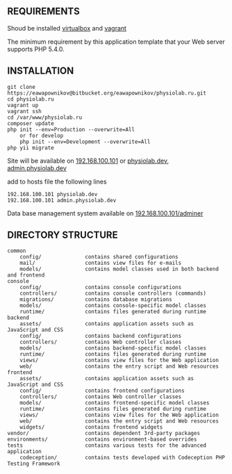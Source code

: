 REQUIREMENTS
------------
Shoud be installed [virtualbox](https://www.virtualbox.org/) and [vagrant](https://www.vagrantup.com/)

The minimum requirement by this application template that your Web server supports PHP 5.4.0.

INSTALLATION
------------
```
git clone https://eawapownikov@bitbucket.org/eawapownikov/physiolab.ru.git
cd physiolab.ru
vagrant up
vagrant ssh
cd /var/www/physiolab.ru
composer update
php init --env=Production --overwrite=All
    or for develop
    php init --env=Development --overwrite=All
php yii migrate
```
Site will be available on [192.168.100.101](http://192.168.100.101) or [physiolab.dev](http://physiolab.dev), [admin.physiolab.dev](http://admin.physiolab.dev)

add to hosts file the following lines
```
192.168.100.101 physiolab.dev
192.168.100.101 admin.physiolab.dev
```

Data base management system available on [192.168.100.101/adminer](http://192.168.100.101/adminer)
        

DIRECTORY STRUCTURE
-------------------

```
common
    config/              contains shared configurations
    mail/                contains view files for e-mails
    models/              contains model classes used in both backend and frontend
console
    config/              contains console configurations
    controllers/         contains console controllers (commands)
    migrations/          contains database migrations
    models/              contains console-specific model classes
    runtime/             contains files generated during runtime
backend
    assets/              contains application assets such as JavaScript and CSS
    config/              contains backend configurations
    controllers/         contains Web controller classes
    models/              contains backend-specific model classes
    runtime/             contains files generated during runtime
    views/               contains view files for the Web application
    web/                 contains the entry script and Web resources
frontend
    assets/              contains application assets such as JavaScript and CSS
    config/              contains frontend configurations
    controllers/         contains Web controller classes
    models/              contains frontend-specific model classes
    runtime/             contains files generated during runtime
    views/               contains view files for the Web application
    web/                 contains the entry script and Web resources
    widgets/             contains frontend widgets
vendor/                  contains dependent 3rd-party packages
environments/            contains environment-based overrides
tests                    contains various tests for the advanced application
    codeception/         contains tests developed with Codeception PHP Testing Framework
```